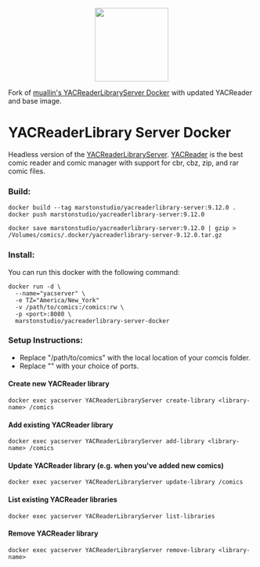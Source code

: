 <p align="center">
    <img src="https://raw.githubusercontent.com/xthursdayx/docker-templates/blob/master/images/yacreader-icon.png" alt="" width="150"/>  
</p>

Fork of [muallin's YACReaderLibraryServer Docker](https://hub.docker.com/r/muallin/yacreaderlibrary-server-docker/) with updated YACReader and base image. 

# YACReaderLibrary Server Docker

Headless version of the [YACReaderLibraryServer](https://github.com/YACReader/yacreader/tree/develop/YACReaderLibraryServer). [YACReader](https://www.yacreader.com/) is the best comic reader and comic manager with support for cbr, cbz, zip, and rar comic files.

### Build:
```
docker build --tag marstonstudio/yacreaderlibrary-server:9.12.0 .
docker push marstonstudio/yacreaderlibrary-server:9.12.0 

docker save marstonstudio/yacreaderlibrary-server:9.12.0 | gzip > /Volumes/comics/.docker/yacreaderlibrary-server-9.12.0.tar.gz
```

### Install:

You can run this docker with the following command:

````
docker run -d \
  --name="yacserver" \
  -e TZ="America/New_York"
  -v /path/to/comics:/comics:rw \
  -p <port>:8080 \
  marstonstudio/yacreaderlibrary-server-docker
 ```` 

### Setup Instructions:

- Replace "/path/to/comics" with the local location of your comcis folder.
- Replace "<port>" with your choice of ports.

#### Create new YACReader library
````
docker exec yacserver YACReaderLibraryServer create-library <library-name> /comics
````
#### Add existing YACReader library
````
docker exec yacserver YACReaderLibraryServer add-library <library-name> /comics
````
#### Update YACReader library (e.g. when you've added new comics)
````
docker exec yacserver YACReaderLibraryServer update-library /comics
````
#### List existing YACReader libraries
````
docker exec yacserver YACReaderLibraryServer list-libraries
````
#### Remove YACReader library
````
docker exec yacserver YACReaderLibraryServer remove-library <library-name>
````
